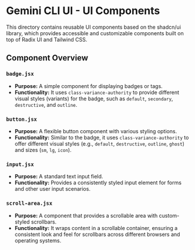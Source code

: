 # Gemini CLI UI - UI Components

This directory contains reusable UI components based on the shadcn/ui library, which provides accessible and customizable components built on top of Radix UI and Tailwind CSS.

## Component Overview

### `badge.jsx`

-   **Purpose:** A simple component for displaying badges or tags.
-   **Functionality:** It uses `class-variance-authority` to provide different visual styles (variants) for the badge, such as `default`, `secondary`, `destructive`, and `outline`.

### `button.jsx`

-   **Purpose:** A flexible button component with various styling options.
-   **Functionality:** Similar to the badge, it uses `class-variance-authority` to offer different visual styles (e.g., `default`, `destructive`, `outline`, `ghost`) and sizes (`sm`, `lg`, `icon`).

### `input.jsx`

-   **Purpose:** A standard text input field.
-   **Functionality:** Provides a consistently styled input element for forms and other user input scenarios.

### `scroll-area.jsx`

-   **Purpose:** A component that provides a scrollable area with custom-styled scrollbars.
-   **Functionality:** It wraps content in a scrollable container, ensuring a consistent look and feel for scrollbars across different browsers and operating systems.
